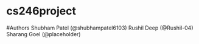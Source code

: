# cs246project

#Authors
Shubham Patel (@shubhampatel6103)
Rushil Deep (@Rushil-04)
Sharang Goel (@placeholder)

